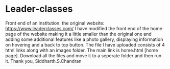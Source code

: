 # Leader-classes
Front end of an institution.
the original website: https://www.leaderclasses.com/
I have modified the front end of the home page of the website making it a little smaller than the original one and adding some additional features like a photo gallery, displaying information on hovering and a back to top button. 
The file I have uploaded consists of 4 html links along with an images folder. The main link is home.html [home page].
Download all the files and move it to a seperate folder and then run it.
Thank you,
Siddharth.S.Chandran
